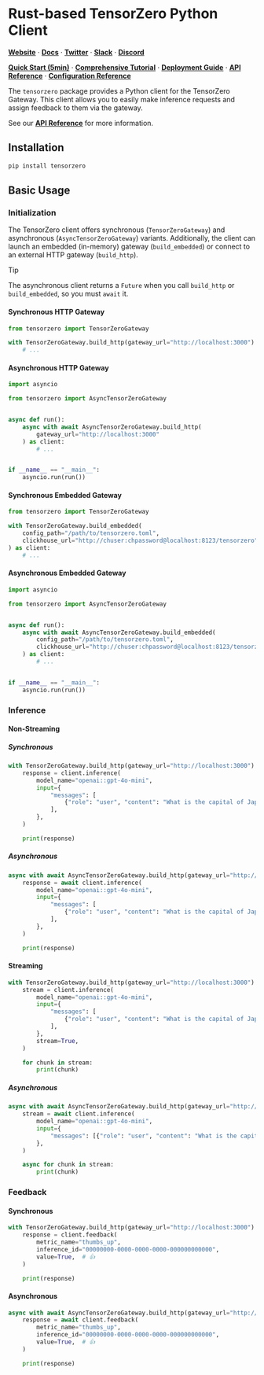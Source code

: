 # Rust-based TensorZero Python Client

**[Website](https://www.tensorzero.com/)** ·
**[Docs](https://www.tensorzero.com/docs)** ·
**[Twitter](https://www.x.com/tensorzero)** ·
**[Slack](https://www.tensorzero.com/slack)** ·
**[Discord](https://www.tensorzero.com/discord)**

**[Quick Start (5min)](https://www.tensorzero.com/docs/gateway/tutorial)** ·
**[Comprehensive Tutorial](https://www.tensorzero.com/docs/gateway/tutorial)** ·
**[Deployment Guide](https://www.tensorzero.com/docs/gateway/deployment)** ·
**[API Reference](https://www.tensorzero.com/docs/gateway/api-reference)** ·
**[Configuration Reference](https://www.tensorzero.com/docs/gateway/deployment)**

The `tensorzero` package provides a Python client for the TensorZero Gateway.
This client allows you to easily make inference requests and assign feedback to them via the gateway.

See our **[API Reference](https://www.tensorzero.com/docs/gateway/api-reference)** for more information.

## Installation

```bash
pip install tensorzero
```

## Basic Usage

### Initialization

The TensorZero client offers synchronous (`TensorZeroGateway`) and asynchronous (`AsyncTensorZeroGateway`) variants.
Additionally, the client can launch an embedded (in-memory) gateway (`build_embedded`) or connect to an external HTTP gateway (`build_http`).

> [!TIP]
>
> The asynchronous client returns a `Future` when you call `build_http` or `build_embedded`, so you must `await` it.

#### Synchronous HTTP Gateway

```python
from tensorzero import TensorZeroGateway

with TensorZeroGateway.build_http(gateway_url="http://localhost:3000") as client:
    # ...
```

#### Asynchronous HTTP Gateway

```python
import asyncio

from tensorzero import AsyncTensorZeroGateway


async def run():
    async with await AsyncTensorZeroGateway.build_http(
        gateway_url="http://localhost:3000"
    ) as client:
        # ...


if __name__ == "__main__":
    asyncio.run(run())
```

#### Synchronous Embedded Gateway

```python
from tensorzero import TensorZeroGateway

with TensorZeroGateway.build_embedded(
    config_path="/path/to/tensorzero.toml",
    clickhouse_url="http://chuser:chpassword@localhost:8123/tensorzero"
) as client:
    # ...
```

#### Asynchronous Embedded Gateway

```python
import asyncio

from tensorzero import AsyncTensorZeroGateway


async def run():
    async with await AsyncTensorZeroGateway.build_embedded(
        config_path="/path/to/tensorzero.toml",
        clickhouse_url="http://chuser:chpassword@localhost:8123/tensorzero"
    ) as client:
        # ...


if __name__ == "__main__":
    asyncio.run(run())
```

### Inference

#### Non-Streaming

##### Synchronous

```python
with TensorZeroGateway.build_http(gateway_url="http://localhost:3000") as client:
    response = client.inference(
        model_name="openai::gpt-4o-mini",
        input={
            "messages": [
                {"role": "user", "content": "What is the capital of Japan?"},
            ],
        },
    )

    print(response)
```

##### Asynchronous

```python
async with await AsyncTensorZeroGateway.build_http(gateway_url="http://localhost:3000") as client:
    response = await client.inference(
        model_name="openai::gpt-4o-mini",
        input={
            "messages": [
                {"role": "user", "content": "What is the capital of Japan?"},
            ],
        },
    )

    print(response)
```

#### Streaming

```python
with TensorZeroGateway.build_http(gateway_url="http://localhost:3000") as client:
    stream = client.inference(
        model_name="openai::gpt-4o-mini",
        input={
            "messages": [
                {"role": "user", "content": "What is the capital of Japan?"},
            ],
        },
        stream=True,
    )

    for chunk in stream:
        print(chunk)
```

##### Asynchronous

```python
async with await AsyncTensorZeroGateway.build_http(gateway_url="http://localhost:3000") as client:
    stream = await client.inference(
        model_name="openai::gpt-4o-mini",
        input={
            "messages": [{"role": "user", "content": "What is the capital of Japan?"}],
        },
    )

    async for chunk in stream:
        print(chunk)
```

### Feedback

#### Synchronous

```python
with TensorZeroGateway.build_http(gateway_url="http://localhost:3000") as client:
    response = client.feedback(
        metric_name="thumbs_up",
        inference_id="00000000-0000-0000-0000-000000000000",
        value=True,  # 👍
    )

    print(response)
```

#### Asynchronous

```python
async with await AsyncTensorZeroGateway.build_http(gateway_url="http://localhost:3000") as client:
    response = await client.feedback(
        metric_name="thumbs_up",
        inference_id="00000000-0000-0000-0000-000000000000",
        value=True,  # 👍
    )

    print(response)
```
